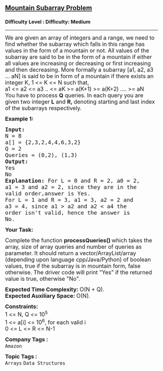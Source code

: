 <h2><a href="https://www.geeksforgeeks.org/problems/mountain-subarray-problem/1?page=1&difficulty=Medium&status=unsolved&sortBy=submissions">Mountain Subarray Problem</a></h2><h3>Difficulty Level : Difficulty: Medium</h3><hr><div class="problems_problem_content__Xm_eO"><p><span style="font-size: 18px;">We are given an array of integers and a range, we need to find whether the subarray which falls in this range has values in the form of a mountain or not. All values of the subarray are said to be in the form of a mountain if either all values are increasing or decreasing or first increasing and then decreasing. More formally a subarray [a1, a2, a3 … aN] is said to be in form of a mountain if there exists an integer K, 1 &lt;= K &lt;= N such that,<br>a1 &lt;= a2 &lt;= a3 .. &lt;= aK &gt;= a(K+1) &gt;= a(K+2) …. &gt;= aN<br>You have to process <strong>Q</strong>&nbsp;queries. In each query you are given two integer <strong>L</strong> and <strong>R,&nbsp;</strong>denoting starting and last index of the subarrays respectively.</span></p>
<p><span style="font-size: 18px;"><strong>Example 1:</strong></span></p>
<pre><span style="font-size: 18px;"><strong>Input:
</strong>N = 8
a[] = {2,3,2,4,4,6,3,2}
Q = 2
Queries = (0,2), (1,3)
<strong>Output:
</strong>Yes
No<strong>
Explanation: </strong>For L = 0 and R = 2, a0 = 2,
a1 = 3 and a2 = 2, since they are in the
valid order,answer is Yes.
For L = 1 and R = 3, a1 = 3, a2 = 2 and
a3 = 4, since a1 &gt; a2 and a2 &lt; a4 the
order isn't valid, hence the answer is
No.</span>
</pre>
<p><span style="font-size: 18px;"><strong>Your Task:</strong></span></p>
<p><span style="font-size: 18px;">Complete the function&nbsp;<strong>processQueries()&nbsp;</strong>which takes the array, size of array queries and number of queries as parameter. It should return a vector/ArrayList/array (depending upon language cpp/Java/Python) of boolean values, true if the subarray is in mountain form, false otherwise. The driver code will print "Yes" if the returned value is true, otherwise "No".</span></p>
<p><span style="font-size: 18px;"><strong>Expected Time Complexity:&nbsp;</strong>O(N + Q).<br><strong>Expected Auxiliary Space:&nbsp;</strong>O(N).</span></p>
<p><span style="font-size: 18px;"><strong>Constraints:</strong><br>1 &lt;= N, Q &lt;= 10<sup>5</sup><br>1 &lt;= a[i] &lt;= 10<sup>6</sup>, for each valid i<br>0 &lt;= L &lt;= R &lt;= N-1</span></p></div><p><span style=font-size:18px><strong>Company Tags : </strong><br><code>Amazon</code>&nbsp;<br><p><span style=font-size:18px><strong>Topic Tags : </strong><br><code>Arrays</code>&nbsp;<code>Data Structures</code>&nbsp;